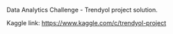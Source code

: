 Data Analytics Challenge - Trendyol project solution.

Kaggle link: https://www.kaggle.com/c/trendyol-project

